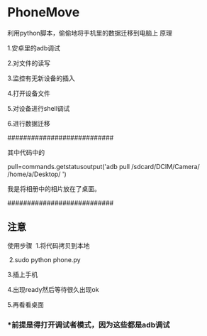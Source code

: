# PhoneMove
利用python脚本，偷偷地将手机里的数据迁移到电脑上
原理

1.安卓里的adb调试

2.对文件的读写

3.监控有无新设备的插入

4.打开设备文件

5.对设备进行shell调试

6.进行数据迁移

###########################

其中代码中的

pull=commands.getstatusoutput('adb pull /sdcard/DCIM/Camera/ /home/a/Desktop/ ')

我是将相册中的相片放在了桌面。

###########################

## 注意
使用步骤
  1.将代码拷贝到本地
  
  2.sudo python phone.py
  
  3.插上手机
  
  4.出现ready然后等待很久出现ok
  
  5.再看看桌面
### *前提是得打开调试者模式，因为这些都是adb调试

